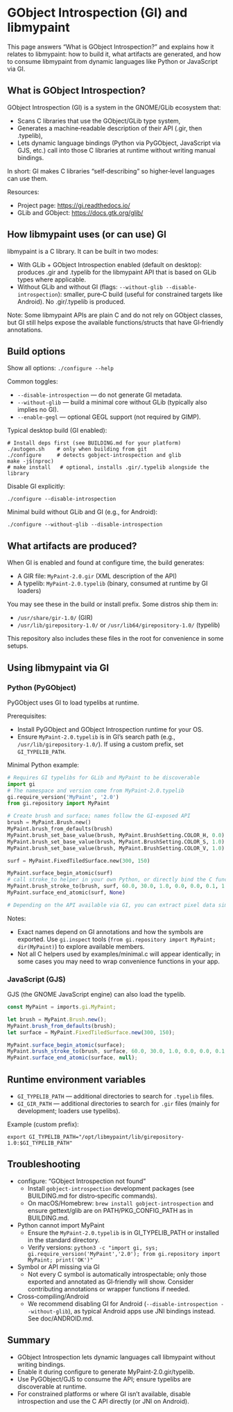 # GObject Introspection (GI) and libmypaint

This page answers “What is GObject Introspection?” and explains how it relates to libmypaint: how to build it, what artifacts are generated, and how to consume libmypaint from dynamic languages like Python or JavaScript via GI.

## What is GObject Introspection?
GObject Introspection (GI) is a system in the GNOME/GLib ecosystem that:
- Scans C libraries that use the GObject/GLib type system,
- Generates a machine‐readable description of their API (.gir, then .typelib),
- Lets dynamic language bindings (Python via PyGObject, JavaScript via GJS, etc.) call into those C libraries at runtime without writing manual bindings.

In short: GI makes C libraries “self‑describing” so higher‑level languages can use them.

Resources:
- Project page: https://gi.readthedocs.io/
- GLib and GObject: https://docs.gtk.org/glib/

## How libmypaint uses (or can use) GI
libmypaint is a C library. It can be built in two modes:
- With GLib + GObject Introspection enabled (default on desktop): produces .gir and .typelib for the libmypaint API that is based on GLib types where applicable.
- Without GLib and without GI (flags: `--without-glib --disable-introspection`): smaller, pure‑C build (useful for constrained targets like Android). No .gir/.typelib is produced.

Note: Some libmypaint APIs are plain C and do not rely on GObject classes, but GI still helps expose the available functions/structs that have GI‑friendly annotations.

## Build options
Show all options: `./configure --help`

Common toggles:
- `--disable-introspection` — do not generate GI metadata.
- `--without-glib` — build a minimal core without GLib (typically also implies no GI).
- `--enable-gegl` — optional GEGL support (not required by GIMP).

Typical desktop build (GI enabled):
```
# Install deps first (see BUILDING.md for your platform)
./autogen.sh    # only when building from git
./configure     # detects gobject-introspection and glib
make -j$(nproc)
# make install   # optional, installs .gir/.typelib alongside the library
```

Disable GI explicitly:
```
./configure --disable-introspection
```

Minimal build without GLib and GI (e.g., for Android):
```
./configure --without-glib --disable-introspection
```

## What artifacts are produced?
When GI is enabled and found at configure time, the build generates:
- A GIR file: `MyPaint-2.0.gir` (XML description of the API)
- A typelib: `MyPaint-2.0.typelib` (binary, consumed at runtime by GI loaders)

You may see these in the build or install prefix. Some distros ship them in:
- `/usr/share/gir-1.0/` (GIR)
- `/usr/lib/girepository-1.0/` or `/usr/lib64/girepository-1.0/` (typelib)

This repository also includes these files in the root for convenience in some setups.

## Using libmypaint via GI
### Python (PyGObject)
PyGObject uses GI to load typelibs at runtime.

Prerequisites:
- Install PyGObject and GObject Introspection runtime for your OS.
- Ensure `MyPaint-2.0.typelib` is in GI’s search path (e.g., `/usr/lib/girepository-1.0/`). If using a custom prefix, set `GI_TYPELIB_PATH`.

Minimal Python example:
```python
# Requires GI typelibs for GLib and MyPaint to be discoverable
import gi
# The namespace and version come from MyPaint-2.0.typelib
gi.require_version('MyPaint', '2.0')
from gi.repository import MyPaint

# Create brush and surface; names follow the GI-exposed API
brush = MyPaint.Brush.new()
MyPaint.brush_from_defaults(brush)
MyPaint.brush_set_base_value(brush, MyPaint.BrushSetting.COLOR_H, 0.0)
MyPaint.brush_set_base_value(brush, MyPaint.BrushSetting.COLOR_S, 1.0)
MyPaint.brush_set_base_value(brush, MyPaint.BrushSetting.COLOR_V, 1.0)

surf = MyPaint.FixedTiledSurface.new(300, 150)

MyPaint.surface_begin_atomic(surf)
# call stroke_to helper in your own Python, or directly bind the C function if exposed
MyPaint.brush_stroke_to(brush, surf, 60.0, 30.0, 1.0, 0.0, 0.0, 0.1, 1.0, 0.0, 0.0, False)
MyPaint.surface_end_atomic(surf, None)

# Depending on the API available via GI, you can extract pixel data similarly to the C example.
```
Notes:
- Exact names depend on GI annotations and how the symbols are exported. Use `gi.inspect` tools (`from gi.repository import MyPaint; dir(MyPaint)`) to explore available members.
- Not all C helpers used by examples/minimal.c will appear identically; in some cases you may need to wrap convenience functions in your app.

### JavaScript (GJS)
GJS (the GNOME JavaScript engine) can also load the typelib.
```js
const MyPaint = imports.gi.MyPaint;

let brush = MyPaint.Brush.new();
MyPaint.brush_from_defaults(brush);
let surface = MyPaint.FixedTiledSurface.new(300, 150);

MyPaint.surface_begin_atomic(surface);
MyPaint.brush_stroke_to(brush, surface, 60.0, 30.0, 1.0, 0.0, 0.0, 0.1, 1.0, 0.0, 0.0, false);
MyPaint.surface_end_atomic(surface, null);
```

## Runtime environment variables
- `GI_TYPELIB_PATH` — additional directories to search for `.typelib` files.
- `GI_GIR_PATH` — additional directories to search for `.gir` files (mainly for development; loaders use typelibs).

Example (custom prefix):
```
export GI_TYPELIB_PATH="/opt/libmypaint/lib/girepository-1.0:$GI_TYPELIB_PATH"
```

## Troubleshooting
- configure: “GObject Introspection not found”
  - Install `gobject-introspection` development packages (see BUILDING.md for distro‑specific commands).
  - On macOS/Homebrew: `brew install gobject-introspection` and ensure gettext/glib are on PATH/PKG_CONFIG_PATH as in BUILDING.md.
- Python cannot import MyPaint
  - Ensure the `MyPaint-2.0.typelib` is in GI_TYPELIB_PATH or installed in the standard directory.
  - Verify versions: `python3 -c "import gi, sys; gi.require_version('MyPaint','2.0'); from gi.repository import MyPaint; print('OK')"`
- Symbol or API missing via GI
  - Not every C symbol is automatically introspectable; only those exported and annotated as GI‑friendly will show. Consider contributing annotations or wrapper functions if needed.
- Cross‑compiling/Android
  - We recommend disabling GI for Android (`--disable-introspection --without-glib`), as typical Android apps use JNI bindings instead. See doc/ANDROID.md.

## Summary
- GObject Introspection lets dynamic languages call libmypaint without writing bindings.
- Enable it during configure to generate MyPaint-2.0.gir/typelib.
- Use PyGObject/GJS to consume the API; ensure typelibs are discoverable at runtime.
- For constrained platforms or where GI isn’t available, disable introspection and use the C API directly (or JNI on Android).